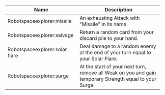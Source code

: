 | Name | Description |
| ---- | ----------- |
| Robotspaceexplorer:missile | An exhausting Attack with "Missile" in its name. |
| Robotspaceexplorer:salvage | Return a random card from your discard pile to your hand. |
| Robotspaceexplorer:solar flare | Deal damage to a random enemy at the end of your turn equal to your Solar Flare. |
| Robotspaceexplorer:surge | At the start of your next turn, remove all Weak on you and gain temporary Strength equal to your Surge. |
